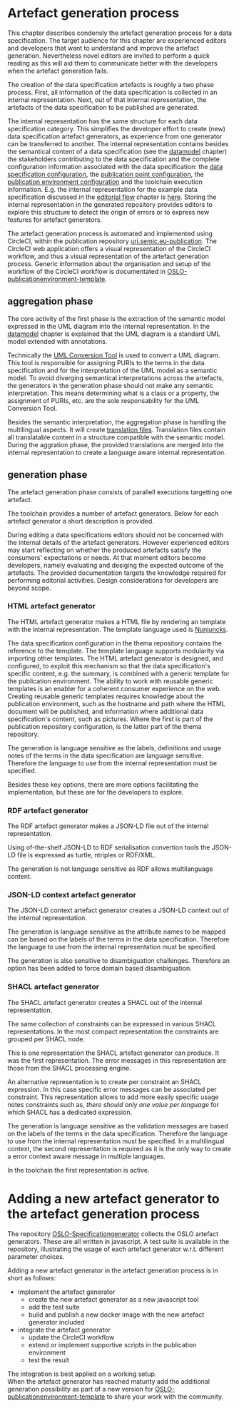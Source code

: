 # Artefact generation process

This chapter describes condensly the artefact generation process for a data specification.
The target audience for this chapter are experienced editors and developers that want to understand and improve the artefact generation.
Nevertheless novel editors are invited to perform a quick reading as this will aid them to communicate better with the developers when the artefact generation fails.


The creation of the data specification artefacts is roughly a two phase process. 
First, all information of the data specification is collected in an internal representation. 
Next, out of that internal representation, the artefacts of the data specification to be published are generated.

The internal representation has the same structure for each data specification category. 
This simplifies the developer effort to create (new) data specification artefact generators, as experience from one generator can be transferred to another.
The internal representation contains besides the semantical content of a data specification (see the [datamodel](./datamodel.md) chapter) the stakeholders contributing to the data specification and the complete configuration information associated with the data specification:  the [data specification configuration](https://github.com/SEMICeu/uri.semic.eu-thema/blob/example/config/core-person.json), the [publication point configuration](https://github.com/SEMICeu/uri.semic.eu-publication/blob/example/config/dev/publication.json), the [publication environment configuration](https://github.com/SEMICeu/uri.semic.eu-publication/blob/example/config/config.json) and the toolchain execution information.
E.g. the internal representation for the example data specification discussed in the [editorial flow](./editorial_flow.md) chapter is [here](https://github.com/SEMICeu/uri.semic.eu-generated/blob/example/report/doc/core-vocabulary/core-person/all-core-person-ap.jsonld).
Storing the internal representation in the generated repository provides editors to explore this structure to detect the origin of errors or to express new features for artefact generators.

The artefact generation process is automated and implemented using CircleCI, within the publication repository [uri.semic.eu-publication](https://github.com/SEMICeu/uri.semic.eu-publication). 
The CircleCI web application offers a visual representation of the CircleCI workflow, and thus a visual representation of the artefact generation process.
Generic information about the organisation and setup of the workflow of the CircleCI workflow is documentated in [OSLO-publicationenvironment-template](https://github.com/Informatievlaanderen/OSLO-publicationenvironment-template).


## aggregation phase 

The core activity of the first phase is the extraction of the semantic model expressed in the UML diagram into the internal representation.
In the [datamodel](./datamodel.md) chapter is explained that the UML diagram is a standard UML model extended with annotations.

Technically the [UML Conversion Tool](https://github.com/Informatievlaanderen/OSLO-EA-to-RDF) is used to convert a UML diagram.
This tool is responsible for assigning PURIs to the terms in the data specification and for the interpretation of the UML model as a semantic model.
To avoid diverging semantical interpretations across the artefacts, the generators in the generation phase should not make any semantic interpretation. 
This means determining what is a class or a property, the assignment of PURIs, etc. are the sole responsability for the UML Conversion Tool.

Besides the semantic interpretation, the aggregation phase is handling the multilingual aspects.
It will create [translation files](https://github.com/SEMICeu/uri.semic.eu-generated/blob/example/report/doc/core-vocabulary/core-person/translation/core-person-ap_de.json). 
Translation files contain all translatable content in a structure compatible with the semantic model.
During the aggration phase, the provided translations are merged into the internal representation to create a language aware internal representation.



## generation phase 

The artefact generation phase consists of parallell executions targetting one artefact.

The toolchain provides a number of artefact generators. 
Below for each artefact generator a short description is provided.

During editing a data specifications editors should not be concerned with the internal details of the artefact generators.
However experienced editors may start reflecting on whether the produced artefacts satisfy the consumers' expectations or needs.
At that moment editors become developers, namely evaluating and desiging the expected outcome of the artefacts.
The provided documentation targets the knowledge required for performing editorial activities. 
Design considerations for developers are beyond scope.

### HTML artefact generator

The HTML artefact generator makes a HTML file by rendering an template with the internal representation.
The template language used is [Nunjuncks](https://mozilla.github.io/nunjucks/).

The data specification configuration in the thema repository contains the reference to the template.
The template language supports modularity via importing other templates. 
The HTML artefact generator is designed, and configured, to exploit this mechanism so that the data specification's specific content, e.g. the summary,  is combined with a generic template for the publication environment.
The ability to work with reusable generic templates is an enabler for a coherent consumer experience on the web.
Creating reusable generic templates requires knowledge about the publication environment, such as the hostname and path where the HTML document will be published, and information where additional data specification's content, such as pictures.
Where the first is part of the publication repository configuration, is the latter part of the thema repository. 

The generation is language sensitive as the labels, definitions and usage notes of the terms in the data specification are language sensitive.
Therefore the language to use from the internal representation must be specified.

Besides these key options, there are more options facilitating the implementation, but these are for the developers to explore. 


### RDF artefact generator

The RDF artefact generator makes a JSON-LD file out of the internal representation.

Using of-the-shelf JSON-LD to RDF serialisation convertion tools the JSON-LD file is expressed as turtle, ntriples or RDF/XML.

The generation is not language sensitive as RDF allows multilanguage content.

### JSON-LD context artefact generator

The JSON-LD context artefact generator creates a JSON-LD context out of the internal representation.

The generation is language sensitive as the attribute names to be mapped can be based on the labels of the terms in the data specification.
Therefore the language to use from the internal representation must be specified.

The generation is also sensitive to disambiguation challenges. 
Therefore an option has been added to force domain based disambiguation.

### SHACL artefact generator

The SHACL artefact generator creates a SHACL out of the internal representation.

The same collection of constraints can be expressed in various SHACL representations.
In the most compact representation the constraints are grouped per SHACL node.

This is one representation the SHACL artefact generator can produce. 
It was the first representation.
The error messages in this representation are those from the SHACL processing engine.

An alternative representation is to create per constraint an SHACL expression.
In this case specific error messages can be associated per constraint.
This representation allows to add more easily specific usage notes constraints such as, _there should only one value per language_ for which SHACL has a dedicated expression.

The generation is language sensitive as the validation messages are based on the labels of the terms in the data specification.
Therefore the language to use from the internal representation must be specified.
In a multilingual context, the second representation is required as it is the only way to create a error context aware message in multiple languages.

In the toolchain the first representation is active.

 

# Adding a new artefact generator to the artefact generation process

The repository [OSLO-Specificationgenerator](https://github.com/Informatievlaanderen/OSLO-SpecificationGenerator) collects the OSLO artefact generators.
These are all written in javascript. 
A test suite is available in the repository, illustrating the usage of each artefact generator w.r.t. different parameter choices.

Adding a new artefact generator in the artefact generation process is in short as follows:
   - implement the artefact generator
       - create the new artefact generator as a new javascript tool
       - add the test suite
       - build and publish a new docker image with the new artefact generator included
   - integrate the artefact generator
       - update the CircleCI workflow
       - extend or implement supportive scripts in the publication environment
       - test the result

The integration is best applied on a working setup.  
When the artefact generator has reached maturity add the additional generation possibility as part of a new version for
[OSLO-publicationenvironment-template](https://github.com/Informatievlaanderen/OSLO-publicationenvironment-template) to share your work with the community.




